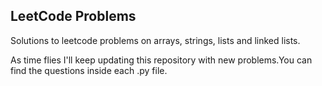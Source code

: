 ## LeetCode Problems
Solutions to leetcode problems on arrays, strings, lists and linked lists.

As time flies I'll keep updating this repository with new problems.You can find the questions inside each .py file.
